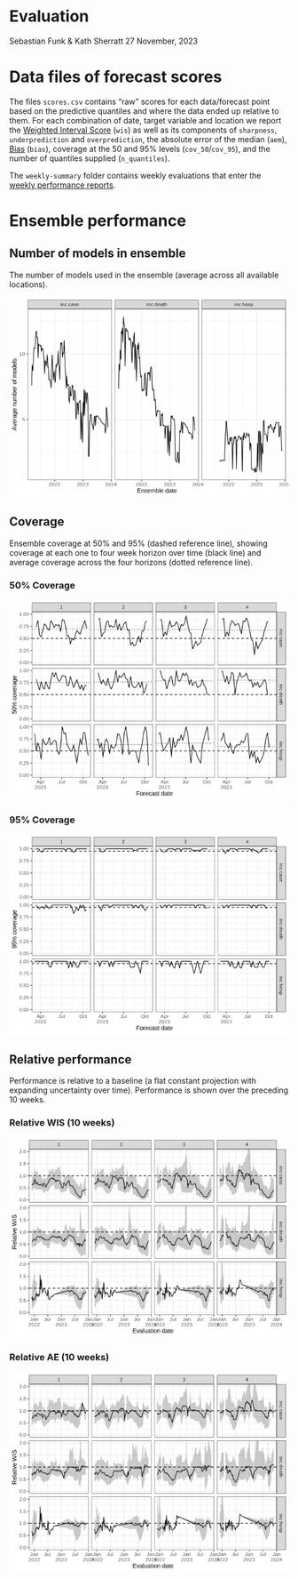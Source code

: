 Evaluation
================
Sebastian Funk & Kath Sherratt
27 November, 2023

# Data files of forecast scores

The files `scores.csv` contains “raw” scores for each data/forecast
point based on the predictive quantiles and where the data ended up
relative to them. For each combination of date, target variable and
location we report the [Weighted Interval
Score](https://journals.plos.org/ploscompbiol/article?id=10.1371/journal.pcbi.1008618)
(`wis`) as well as its components of `sharpness`, `underprediction` and
`overprediction`, the absolute error of the median (`aem`),
[Bias](https://doi.org/10.1371/journal.pcbi.1006785) (`bias`), coverage
at the 50 and 95% levels (`cov_50`/`cov_95`), and the number of
quantiles supplied (`n_quantiles`).

The `weekly-summary` folder contains weekly evaluations that enter the
[weekly performance
reports](https://covid19forecasthub.eu/reports.html).

# Ensemble performance

## Number of models in ensemble

The number of models used in the ensemble (average across all available
locations).

![](README_files/figure-gfm/nmodels-1.png)<!-- -->

## Coverage

Ensemble coverage at 50% and 95% (dashed reference line), showing
coverage at each one to four week horizon over time (black line) and
average coverage across the four horizons (dotted reference line).

### 50% Coverage

![](README_files/figure-gfm/coverage_50-1.png)<!-- -->

### 95% Coverage

![](README_files/figure-gfm/coverage_95-1.png)<!-- -->

## Relative performance

Performance is relative to a baseline (a flat constant projection with
expanding uncertainty over time). Performance is shown over the
preceding 10 weeks.

### Relative WIS (10 weeks)

![](README_files/figure-gfm/wis-1.png)<!-- -->

### Relative AE (10 weeks)

![](README_files/figure-gfm/ae-1.png)<!-- -->

